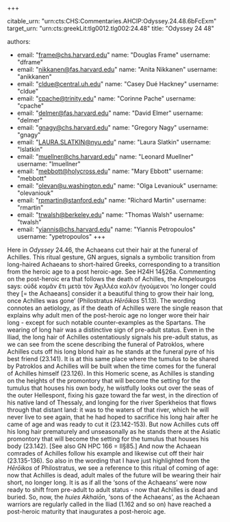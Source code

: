 +++


citable_urn: "urn:cts:CHS:Commentaries.AHCIP:Odyssey.24.48.6bFcExm"
target_urn: "urn:cts:greekLit:tlg0012.tlg002:24.48"
title: "Odyssey 24 48"

authors:
- email: "frame@chs.harvard.edu"
  name: "Douglas Frame"
  username: "dframe"
- email: "nikkanen@fas.harvard.edu"
  name: "Anita Nikkanen"
  username: "anikkanen"
- email: "cldue@central.uh.edu"
  name: "Casey Dué Hackney"
  username: "cldue"
- email: "cpache@trinity.edu"
  name: "Corinne Pache"
  username: "cpache"
- email: "delmer@fas.harvard.edu"
  name: "David Elmer"
  username: "delmer"
- email: "gnagy@chs.harvard.edu"
  name: "Gregory Nagy"
  username: "gnagy"
- email: "LAURA.SLATKIN@nyu.edu"
  name: "Laura Slatkin"
  username: "lslatkin"
- email: "muellner@chs.harvard.edu"
  name: "Leonard Muellner"
  username: "lmuellner"
- email: "mebbott@holycross.edu"
  name: "Mary Ebbott"
  username: "mebbott"
- email: "olevan@u.washington.edu"
  name: "Olga Levaniouk"
  username: "olevaniouk"
- email: "rpmartin@stanford.edu"
  name: "Richard Martin"
  username: "rmartin"
- email: "trwalsh@berkeley.edu"
  name: "Thomas Walsh"
  username: "twalsh"
- email: "yiannis@chs.harvard.edu"
  name: "Yiannis Petropoulos"
  username: "ypetropoulos"
+++

<p>Here in <em>Odyssey</em> 24.46, the Achaeans cut their hair at the funeral of Achilles. This ritual gesture, GN argues, signals a symbolic transition from long-haired Achaeans to short-haired Greeks, corresponding to a transition from the heroic age to a post heroic-age. See H24H 14§26a. Commenting on the post-heroic era that follows the death of Achilles, the Ampelourgos says: οὐδὲ κομᾶν ἔτι μετὰ τὸν Ἀχιλλέα καλὸν ἡγούμενοι ‘no longer could they [= the Achaeans] consider it a beautiful thing to grow their hair long, once Achilles was gone’ (Philostratus <em>Hērōikos</em> 51.13). The wording connotes an aetiology, as if the death of Achilles were the single reason that explains why adult men of the post-heroic age no longer wore their hair long - except for such notable counter-examples as the Spartans. The wearing of long hair was a distinctive sign of pre-adult status. Even in the Iliad, the long hair of Achilles ostentatiously signals his pre-adult status, as we can see from the scene describing the funeral of Patroklos, where Achilles cuts off his long blond hair as he stands at the funeral pyre of his best friend (23.141). It is at this same place where the tumulus to be shared by Patroklos and Achilles will be built when the time comes for the funeral of Achilles himself (23.126). In this Homeric scene, as Achilles is standing on the heights of the promontory that will become the setting for the tumulus that houses his own body, he wistfully looks out over the seas of the outer Hellespont, fixing his gaze toward the far west, in the direction of his native land of Thessaly, and longing for the river Sperkheios that flows through that distant land: it was to the waters of that river, which he will never live to see again, that he had hoped to sacrifice his long hair after he came of age and was ready to cut it (23.142-153). But now Achilles cuts off his long hair prematurely and unseasonally as he stands there at the Asiatic promontory that will become the setting for the tumulus that houses his body (23.142). [See also GN HPC 166 = II§85.] And now the Achaean comrades of Achilles follow his example and likewise cut off their hair (23.135-136). So also in the wording that I have just highlighted from the <em>Hērōikos</em> of Philostratus, we see a reference to this ritual of coming of age: now that Achilles is dead, adult males of the future will be wearing their hair short, no longer long. It is as if all the ‘sons of the Achaeans’ were now ready to shift from pre-adult to adult status - now that Achilles is dead and buried. So, now, the <em>huies Akhaiōn</em>, ‘sons of the Achaeans’, as the Achaean warriors are regularly called in the Iliad (1.162 and so on) have reached a post-heroic maturity that inaugurates a post-heroic age.</p>